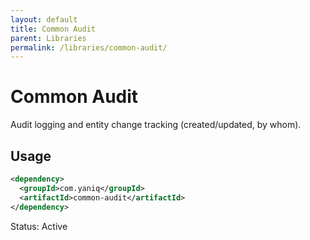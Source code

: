 ```yaml
---
layout: default
title: Common Audit
parent: Libraries
permalink: /libraries/common-audit/
---
```


# Common Audit

Audit logging and entity change tracking (created/updated, by whom).

## Usage

```xml
<dependency>
  <groupId>com.yaniq</groupId>
  <artifactId>common-audit</artifactId>
</dependency>
```

Status: Active

